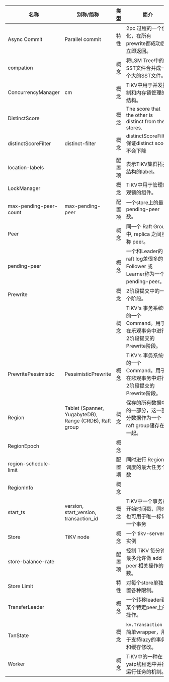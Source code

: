 | 名称               | 别称/简称                                             | 类型    | 简介                                           | 外部链接                                                        |
| ---------------------- | ------------------------------------------------------ | ------- | ------------------------------------------------------------ | ------------------------------------------------------------ |
| Async Commit | Parallel commit | 特性 | 2pc 过程的一个优化，在所有prewrite都成功后立即返回。 | [文档](https://github.com/tikv/sig-transaction/tree/master/design/async-commit) |
| compation              |                                                        | 概念    | 将LSM Tree中的小SST文件合并成一个大的SST文件。                    | [文档](https://docs.pingcap.com/zh/tidb/stable/tidb-lightning-glossary#compaction) |
| ConcurrencyManager | cm | 概念 | TiKV中用于并发控制和内存锁管理的结构。 | [代码](https://github.com/tikv/tikv/blob/ca88a46acdcdb1aedbab7ac94fb405e83bf04f2f/components/concurrency_manager/src/lib.rs#L3) |
| DistinctScore          |                                                        | 概念    | The score that the other is distinct from the stores.        | [代码](https://github.com/tikv/pd/blob/0ea47138bf5c55f9b4ebd922e14a65478e96454e/server/core/store.go#L442) |
| distinctScoreFilter    | distinct-filter                                        | 概念    | distinctScoreFilter保证distinct score不会下降                | [代码](https://github.com/tikv/pd/blob/e7c9c18e94ed5092ac4d8cc782323ca0a91c28e5/server/schedule/filter/filters.go#L162) |
| location-labels        |                                                        | 配置项  | 表示TiKV集群拓扑结构的label。 | [文档](https://docs.pingcap.com/zh/tidb/stable/pd-configuration-file#location-labels), [配置文件示例](https://github.com/tikv/pd/blob/6a418cee3dc8358e10872ee19fc5470d522d102f/conf/config.toml#L148) |
| LockManager | | 概念 | TiKV中用于管理悲观锁的组件。 | [代码](https://github.com/tikv/tikv/blob/2a2fa03da53b63f3fc24d7ea53aead40176979b5/src/storage/lock_manager.rs#L48) |
| max-pending-peer-count | max-pending-peer                                       | 配置项  | 一个store上的最大 pending-peer 数。                          | [文档](https://docs.pingcap.com/zh/tidb/stable/pd-configuration-file#max-pending-peer-count) |
| Peer                   |                                                        | 概念    | 同一个 Raft Group 中, replica 之间互称 peer。                | [文档](https://docs.pingcap.com/zh/tidb/stable/glossary#regionpeerraft-group) |
| pending-peer           |                                                        | 概念    | 一个和Leader的raft log差很多的Follower 或 Learner称为一个pending-peer。 | [文档](https://docs.pingcap.com/zh/tidb/stable/glossary#pendingdown) |
| Prewrite               |                                                        | 概念    | 2阶段提交中的一个阶段。                                      |                                                              |
|                        |                                                        | 概念    | TiKV's 事务系统中的一个 Command。用于在乐观事务中进行2阶段提交的Prewrite阶段。 | [代码](https://github.com/tikv/tikv/blob/3d45a79c242aacd3f44af9a766474dd3db5ac1e7/src/storage/txn/commands/prewrite.rs#L29) |
| PrewritePessimistic    | PessimisticPrewrite                                    | 概念    | TiKV's 事务系统中的一个 Command。用于在悲观事务中进行2阶段提交的Prewrite阶段。 | [代码](https://github.com/tikv/tikv/blob/3d45a79c242aacd3f44af9a766474dd3db5ac1e7/src/storage/txn/commands/prewrite.rs#L200) |
| Region                 | Tablet (Spanner, YugabyteDB), Range (CRDB), Raft group | 概念    | 保存的所有数据中的一部分，这一部分数据作为一个raft group储存在一起。 | [文档](https://docs.pingcap.com/zh/tidb/stable/glossary/#regionpeerraft-group), [Protobuf](https://github.com/pingcap/kvproto/blob/4c02fbeda1da100020c34d5a0eccbfa3cfd17532/proto/metapb.proto#L62) |
| RegionEpoch            |                                                        | 概念    |                                                              | [Protobuf](https://github.com/pingcap/kvproto/blob/4c02fbeda1da100020c34d5a0eccbfa3cfd17532/proto/metapb.proto#L55) |
| region-schedule-limit  |                                                        | 配置项  | 同时进行 Region 调度的最大任务个数                           | [文档](https://docs.pingcap.com/zh/tidb/stable/pd-configuration-file#region-schedule-limit) |
| RegionInfo             |                                                        | 概念    |                                                              | [代码](https://github.com/tikv/pd/blob/dcce131f52dafd9625ff8ae669b40e22f1d15953/server/core/region.go#L37) |
| start_ts | version, start_version, transaction_id | 概念 | TiKV中一个事务的开始时间戳，同时也可用于唯一标记一个事务 | [Protobuf](https://github.com/pingcap/kvproto/blob/cdcb788eaebd513df2e5e98a7b8b4fe6132713cc/proto/kvrpcpb.proto#L80) |
| Store                  | TiKV node                                              | 概念    | 一个 tikv-server 实例                                        | [文档](https://docs.pingcap.com/zh/tidb/stable/glossary#store) |
| store-balance-rate     |                                                        | 配置项  | 控制 TiKV 每分钟最多允许做 add peer 相关操作的次数。         | [文档](https://docs.pingcap.com/zh/tidb/stable/pd-configuration-file#store-balance-rate) |
| Store Limit            |                                                        | 特性 | 对每个store单独设置各种限制。 | [文档](https://docs.pingcap.com/zh/tidb/stable/configure-store-limit) |
| TransferLeader         |                                                        | 概念    | 一个转移leader到某个特定peer上的操作。 | [文档](https://docs.pingcap.com/zh/tidb/stable/glossary#operator-step) |
| TxnState | | 概念 | `kv.Transaction` 的简单wrapper，用于支持lazy的事务 和缓存修改。 | [代码](https://github.com/pingcap/tidb/blob/43cccbb72fff3bbc4e086811cb7e2fc04786b444/session/txn.go#L39) |
| Worker | | 概念 | TiKV中的一种在yatp线程池中并行运行任务的机制。 | [代码](https://github.com/tikv/tikv/blob/1a98d6c63735e26b9452551081de6711d18cd40f/components/tikv_util/src/worker/mod.rs#L5) |

